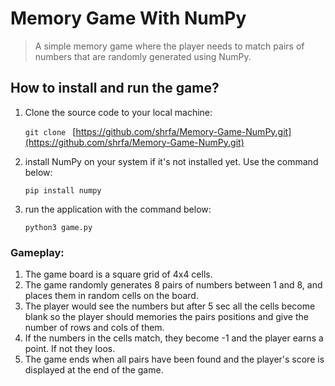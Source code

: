 # Memory Game With NumPy

> A simple memory game where the player needs to match pairs of numbers that are randomly generated using NumPy.

## How to install and run the game?

1. Clone the source code to your local machine:

   `git clone ` [https://github.com/shrfa/Memory-Game-NumPy.git](https://github.com/shrfa/Memory-Game-NumPy.git)

2. install NumPy on your system if it's not installed yet. Use the command below:

   `pip install numpy`

3. run the application with the command below:

    `python3 game.py`

### Gameplay:

1. The game board is a square grid of 4x4 cells.
2. The game randomly generates 8 pairs of numbers between 1 and 8, and places them in random cells on the board.
3. The player would see the numbers but after 5 sec all the cells become blank so the player should memories the pairs positions and give the number of rows and cols of them.
4. If the numbers in the cells match, they become -1 and the player earns a point. If not they loos.
5. The game ends when all pairs have been found and the player's score is displayed at the end of the game.
